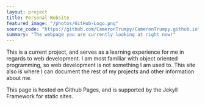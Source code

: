 ```yaml
---
layout: project
title: Personal Website
featured_image: "/photos/GitHub-Logo.png"
source_code: "https://github.com/CameronTrumpy/CameronTrumpy.github.io"
summary: "The webpage you are currently looking at right now!"
---
```

This is a current project, and serves as a learning experience for me in regards to web development. I am most familiar with object oriented programming, so web development is not something I am used to. This site also is where I can document the rest of my projects and other information about me.

This page is hosted on Github Pages, and is supported by the Jekyll Framework for static sites.
